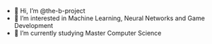 - 👋 Hi, I’m @the-b-project
- 👀 I’m interested in Machine Learning, Neural Networks and Game Development
- 🌱 I’m currently studying Master Computer Science

<!---
the-b-project/the-b-project is a ✨ special ✨ repository because its `README.md` (this file) appears on your GitHub profile.
You can click the Preview link to take a look at your changes.
--->
